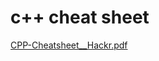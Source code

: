 # c++ cheat sheet 

[CPP-Cheatsheet__Hackr.pdf](https://github.com/veerankitarun/javascript/files/9110311/CPP-Cheatsheet__Hackr.pdf)

